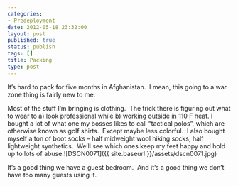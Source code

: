 ```yaml
---
categories:
- Predeployment
date: 2012-05-18 23:32:00
layout: post
published: true
status: publish
tags: []
title: Packing
type: post
---
```


It’s hard to pack for five months in Afghanistan.  I mean, this going to a war
zone thing is fairly new to me.

Most of the stuff I’m bringing is clothing.  The trick there is figuring out
what to wear to a) look professional while b) working outside in 110 F heat.
I bought a lot of what one my bosses likes to call “tactical polos”, which are
otherwise known as golf shirts.  Except maybe less colorful.  I also bought
myself a ton of boot socks – half midweight wool hiking socks, half
lightweight synthetics.  We’ll see which ones keep my feet happy and hold up
to lots of abuse.![DSCN0071]({{ site.baseurl }}/assets/dscn0071.jpg)

It’s a good thing we have a guest bedroom.  And it’s a good thing we don’t
have too many guests using it.